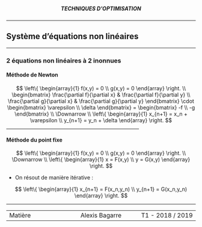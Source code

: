 <h5 style="text-align: center"> TECHNIQUES D'OPTIMISATION </h5>

------

## **Système d’équations non linéaires**

------

### 2 équations non linéaires à 2 inonnues

#### Méthode de Newton

$$
\left\{ \begin{array}{1}
f(x,y) = 0 \\
g(x,y) = 0
\end{array} \right. \\
\begin{bmatrix}
\frac{\partial f}{\partial x} & \frac{\partial f}{\partial y} \\
\frac{\partial g}{\partial x} & \frac{\partial g}{\partial y}
\end{bmatrix} \cdot \begin{bmatrix}
\varepsilon \\ \delta
\end{bmatrix} = \begin{bmatrix}
-f \\ -g
\end{bmatrix} \\ \Downarrow \\ 
\left\{ \begin{array}{1}
x_{n+1} = x_n + \varepsilon \\
y_{n+1} = y_n + \delta
\end{array} \right.
$$



<hr style="width:70%">

#### Méthode du point fixe

$$
\left\{ \begin{array}{1}
f(x,y) = 0 \\
g(x,y) = 0
\end{array} \right. \\
\Downarrow \\
\left\{ \begin{array}{1}
x = F(x,y) \\
y = G(x,y)
\end{array} \right.
$$

- On résout de manière itérative :

$$
\left\{ \begin{array}{1}
x_{n+1} = F(x_n,y_n) \\
y_{n+1} = G(x_n,y_n)
\end{array} \right.
$$



------

<table width="90%">
<tr>
<td style="width: 30%; text-align: left; background:transparent; border:0;">Matière</td>
<td style="width: 30%; text-align: center; background:transparent; border:0;">Alexis Bagarre</td>
<td style="width: 30%; text-align: right; background:transparent; border:0;">T1 - 2018 / 2019</td>
</tr>
</table>